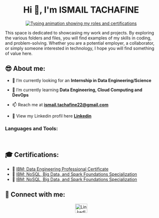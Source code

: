 
<h1 align="center">Hi 👋, I'm ISMAIL TACHAFINE</h1>

<p align="center">
  <a href="https://github.com/DenverCoder1/readme-typing-svg">
    <img src="https://readme-typing-svg.herokuapp.com?lines=⚙️+Data+Engineering+Student+⚙️;📊+Data+Science+Student+📊;&center=true&width=500&height=50" alt="Typing animation showing my roles and certifications">
  </a>
</p>
<p>This space is dedicated to showcasing my work and projects. By exploring the various folders and files, you will find examples of my skills in coding, and problem-solving. Whether you are a potential employer, a collaborator, or simply someone interested in technology, I hope you will find something of value here.</p>

## 😎 About me:

- 🔭 I’m currently looking for an **Internship in Data Engineering/Science** 

- 🌱 I’m currently learning **Data Engineering, Cloud Computing and DevOps** 

- 📫 Reach me at **ismail.tachafine22@gmail.com**

- 📄 View my Linkedin profil here **[Linkedin ](https://www.linkedin.com/in/ismail-tachafine-687439235/)**

<h3 align="left">Languages and Tools:</h3>

<br>

## 🎓 Certifications:
- 💎 [IBM: Data Engineering Professional Certificate](https://www.credly.com/badges/9dd4efab-869b-4563-a902-742b725df84e)
- 💎 [IBM: NoSQL, Big Data, and Spark Foundations Specialization](https://www.coursera.org/account/accomplishments/specialization/certificate/2VNRNHY3N4D2)
- 💎 <a href="https://www.coursera.org/account/accomplishments/specialization/certificate/2VNRNHY3N4D2" target="_blank" rel="noopener noreferrer">IBM: NoSQL, Big Data, and Spark Foundations Specialization</a>

## 🙌 Connect with me:
<p align="center">
  <a href="https://www.linkedin.com/in/ismail-tachafine-687439235/" target="blank">
    <img align="center" alt="LinkedIn" height="30" src="https://raw.githubusercontent.com/rahuldkjain/github-profile-readme-generator/master/src/images/icons/Social/linked-in-alt.svg" width="40"/>
  </a>

